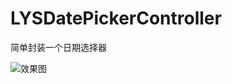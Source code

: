 # LYSDatePickerController
简单封装一个日期选择器

![效果图](https://github.com/LIYANGSHUAI/LYSDatePickerController/blob/master/gif.gif)
